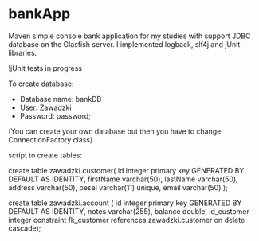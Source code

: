 # bankApp

Maven simple console bank application for my studies with support JDBC database on the Glasfish server. 
I implemented logback, slf4j and jUnit libraries. 

!jUnit tests in progress

To create database:
+ Database name: bankDB
+ User: Zawadzki
+ Password: password;

(You can create your own database but then you have to change ConnectionFactory class)

script to create tables:

create table zawadzki.customer( 
id integer primary key GENERATED BY DEFAULT AS IDENTITY,
firstName varchar(50), 
lastName varchar(50), 
address varchar(50),
pesel varchar(11) unique, 
email varchar(50) ); 

create table zawadzki.account ( 
id integer primary key GENERATED BY DEFAULT AS IDENTITY, 
notes varchar(255), 
balance double, 
id_customer integer constraint fk_customer references zawadzki.customer on delete cascade);
